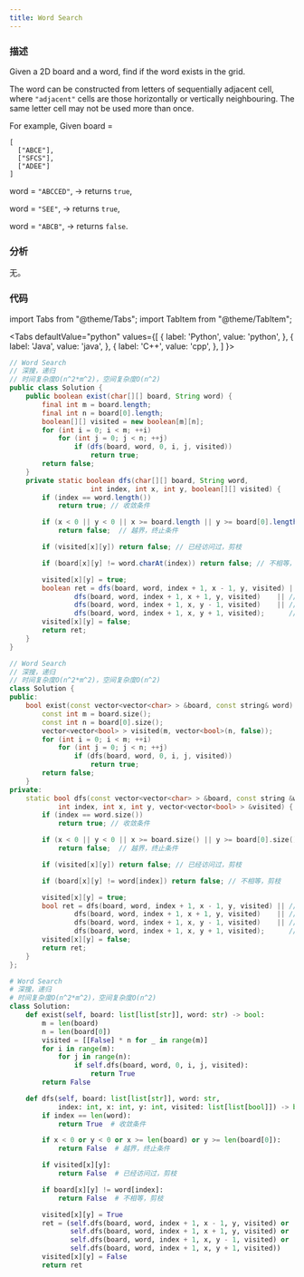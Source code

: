 ```yaml
---
title: Word Search
---
```


### 描述

Given a 2D board and a word, find if the word exists in the grid.

The word can be constructed from letters of sequentially adjacent cell, where `"adjacent"` cells are those horizontally or vertically neighbouring. The same letter cell may not be used more than once.

For example,
Given board =

```
[
  ["ABCE"],
  ["SFCS"],
  ["ADEE"]
]
```

word = `"ABCCED"`, -> returns `true`,

word = `"SEE"`, -> returns `true`,

word = `"ABCB"`, -> returns `false`.

### 分析

无。

### 代码

import Tabs from "@theme/Tabs";
import TabItem from "@theme/TabItem";

<Tabs
defaultValue="python"
values={[
{ label: 'Python', value: 'python', },
{ label: 'Java', value: 'java', },
{ label: 'C++', value: 'cpp', },
]
}>
<TabItem value="java">

```java
// Word Search
// 深搜，递归
// 时间复杂度O(n^2*m^2)，空间复杂度O(n^2)
public class Solution {
    public boolean exist(char[][] board, String word) {
        final int m = board.length;
        final int n = board[0].length;
        boolean[][] visited = new boolean[m][n];
        for (int i = 0; i < m; ++i)
            for (int j = 0; j < n; ++j)
                if (dfs(board, word, 0, i, j, visited))
                    return true;
        return false;
    }
    private static boolean dfs(char[][] board, String word,
                    int index, int x, int y, boolean[][] visited) {
        if (index == word.length())
            return true; // 收敛条件

        if (x < 0 || y < 0 || x >= board.length || y >= board[0].length)
            return false;  // 越界，终止条件

        if (visited[x][y]) return false; // 已经访问过，剪枝

        if (board[x][y] != word.charAt(index)) return false; // 不相等，剪枝

        visited[x][y] = true;
        boolean ret = dfs(board, word, index + 1, x - 1, y, visited) || // 上
                dfs(board, word, index + 1, x + 1, y, visited)    || // 下
                dfs(board, word, index + 1, x, y - 1, visited)    || // 左
                dfs(board, word, index + 1, x, y + 1, visited);      // 右
        visited[x][y] = false;
        return ret;
    }
}
```

</TabItem>
<TabItem value="cpp">

```cpp
// Word Search
// 深搜，递归
// 时间复杂度O(n^2*m^2)，空间复杂度O(n^2)
class Solution {
public:
    bool exist(const vector<vector<char> > &board, const string& word) {
        const int m = board.size();
        const int n = board[0].size();
        vector<vector<bool> > visited(m, vector<bool>(n, false));
        for (int i = 0; i < m; ++i)
            for (int j = 0; j < n; ++j)
                if (dfs(board, word, 0, i, j, visited))
                    return true;
        return false;
    }
private:
    static bool dfs(const vector<vector<char> > &board, const string &word,
            int index, int x, int y, vector<vector<bool> > &visited) {
        if (index == word.size())
            return true; // 收敛条件

        if (x < 0 || y < 0 || x >= board.size() || y >= board[0].size())
            return false;  // 越界，终止条件

        if (visited[x][y]) return false; // 已经访问过，剪枝

        if (board[x][y] != word[index]) return false; // 不相等，剪枝

        visited[x][y] = true;
        bool ret = dfs(board, word, index + 1, x - 1, y, visited) || // 上
                dfs(board, word, index + 1, x + 1, y, visited)    || // 下
                dfs(board, word, index + 1, x, y - 1, visited)    || // 左
                dfs(board, word, index + 1, x, y + 1, visited);      // 右
        visited[x][y] = false;
        return ret;
    }
};
```

</TabItem>

<TabItem value="python">

```python
# Word Search
# 深搜，递归
# 时间复杂度O(n^2*m^2)，空间复杂度O(n^2)
class Solution:
    def exist(self, board: list[list[str]], word: str) -> bool:
        m = len(board)
        n = len(board[0])
        visited = [[False] * n for _ in range(m)]
        for i in range(m):
            for j in range(n):
                if self.dfs(board, word, 0, i, j, visited):
                    return True
        return False

    def dfs(self, board: list[list[str]], word: str,
            index: int, x: int, y: int, visited: list[list[bool]]) -> bool:
        if index == len(word):
            return True  # 收敛条件

        if x < 0 or y < 0 or x >= len(board) or y >= len(board[0]):
            return False  # 越界，终止条件

        if visited[x][y]:
            return False  # 已经访问过，剪枝

        if board[x][y] != word[index]:
            return False  # 不相等，剪枝

        visited[x][y] = True
        ret = (self.dfs(board, word, index + 1, x - 1, y, visited) or  # 上
               self.dfs(board, word, index + 1, x + 1, y, visited) or  # 下
               self.dfs(board, word, index + 1, x, y - 1, visited) or  # 左
               self.dfs(board, word, index + 1, x, y + 1, visited))    # 右
        visited[x][y] = False
        return ret
```

</TabItem>
</Tabs>
